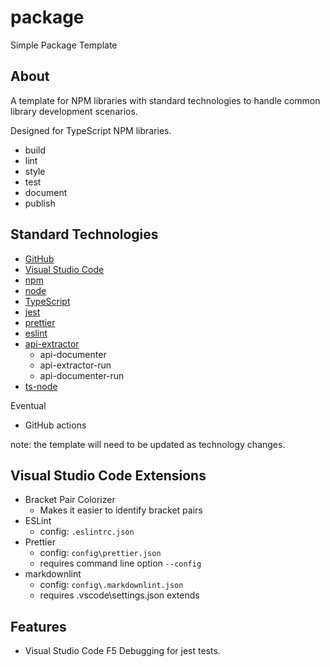 # package

Simple Package Template

## About

A template for NPM libraries with standard technologies to handle common library development scenarios.

Designed for TypeScript NPM libraries.

- build
- lint
- style
- test
- document
- publish

## Standard Technologies

- [GitHub](https://github.com/)
- [Visual Studio Code](https://code.visualstudio.com/)
- [npm](https://www.npmjs.com/)
- [node](https://nodejs.org/)
- [TypeScript](https://www.typescriptlang.org/)
- [jest](https://jestjs.io/)
- [prettier](https://prettier.io/)
- [eslint](https://eslint.org/)
- [api-extractor](https://api-extractor.com/)
    - api-documenter
    - api-extractor-run
    - api-documenter-run
- [ts-node](https://github.com/TypeStrong/ts-node)

Eventual

- GitHub actions

note: the template will need to be updated as technology changes.

## Visual Studio Code Extensions

- Bracket Pair Colorizer
    - Makes it easier to identify bracket pairs
- ESLint
    - config: `.eslintrc.json`
- Prettier
    - config: `config\prettier.json`
    - requires command line option `--config`
- markdownlint
    - config: `config\.markdownlint.json`
    - requires .vscode\settings.json extends

## Features

- Visual Studio Code F5 Debugging for jest tests.
